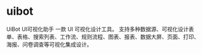 # uibot
UiBot UI可视化助手 一款 UI 可视化设计工具。 支持多种数据源、可视化设计表单、表格、搜索列表、工作流、规则流程、图表、报表、数据大屏、页面、打印、海报、问卷调查等可视化集成设计。
